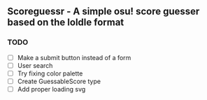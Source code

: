 ## Scoreguessr - A simple osu! score guesser based on the loldle format

### TODO

- [ ] Make a submit button instead of a form
- [ ] User search
- [ ] Try fixing color palette
- [ ] Create GuessableScore type
- [ ] Add proper loading svg

